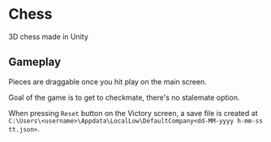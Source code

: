 # Chess
 3D chess made in Unity

## Gameplay

Pieces are draggable once you hit play on the main screen.

Goal of the game is to get to checkmate, there's no stalemate option.

When pressing `Reset` button on the Victory screen, a save file is created at `C:\Users\<username>\Appdata\LocalLow\DefaultCompany<dd-MM-yyyy h-mm-ss tt.json>`.

